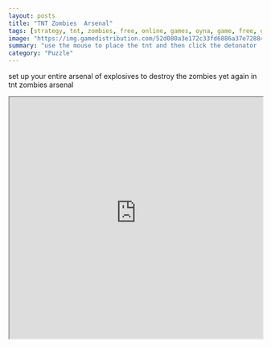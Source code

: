 ```yaml
---
layout: posts
title: "TNT Zombies  Arsenal"
tags: [strategy, tnt, zombies, free, online, games, oyna, game, free, games, play, play, games]
image: "https://img.gamedistribution.com/52d080a3e172c33fd6886a37e7288491.jpg"
summary: "use the mouse to place the tnt and then click the detonator  free online games oyna game free games play play games"
category: "Puzzle"
---
```


set up your entire arsenal of explosives to destroy the zombies yet again in tnt zombies arsenal

<iframe width="100%" height="480px;" src="https://flash.gamedistribution.com?game=52d080a3e172c33fd6886a37e7288491"></iframe>